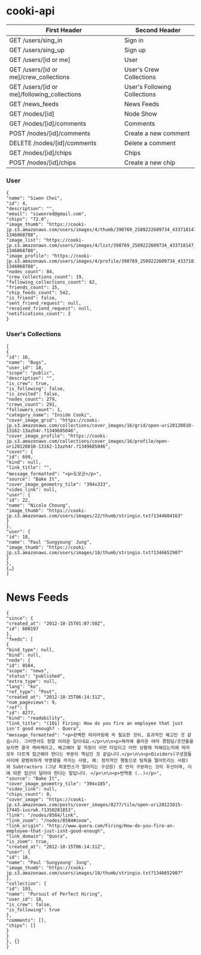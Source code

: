 cooki-api
=========

First Header                                    | Second Header 
----------------------------------------------- | ------------- 
GET /users/sing_in                              | Sign in  
GET /users/sing_up                              | Sign up
GET /users/[id or me]                           | User
GET /users/[id or me]/crew_collections          | User's Crew Collections
GET /users/[id or me]/following_collections     | User's Following Collections
GET /news_feeds                                 | News Feeds
GET /nodes/[id]                                 | Node Show
GET /nodes/[id]/comments                        | Comments
POST /nodes/[id]/comments                       | Create a new comment
DELETE /nodes/[id]/comments                     | Delete a comment
GET /nodes/[id]/chips                           | Chips
POST /nodes/[id]/chips                          | Create a new chip


### User

```
{
"name": "Siwon Choi",
"id": 4,
"description": "",
"email": "siwonred@gmail.com",
"chips": "72.0",
"image_thumb": "https://cooki-jp.s3.amazonaws.com/users/images/4/thumb/398769_2589222609734_433718147_n.jpeg?1346068708",
"image_list": "https://cooki-jp.s3.amazonaws.com/users/images/4/list/398769_2589222609734_433718147_n.jpeg?1346068708",
"image_profile": "https://cooki-jp.s3.amazonaws.com/users/images/4/profile/398769_2589222609734_433718147_n.jpeg?1346068708",
"nodes_count": 84,
"crew_collections_count": 19,
"following_collections_count": 62,
"friends_count": 15,
"chip_feeds_count": 542,
"is_friend": false,
"sent_friend_request": null,
"received_friend_request": null,
"notifications_count": 2
}
```


### User's Collections

```
[
{
"id": 16,
"name": "Bugs",
"user_id": 18,
"scope": "public",
"description": "",
"is_crew": true,
"is_following": false,
"is_invited": false,
"nodes_count": 279,
"crews_count": 291,
"followers_count": 1,
"category_name": "Inside Cooki",
"cover_image_grid": "https://cooki-jp.s3.amazonaws.com/collections/cover_images/16/grid/open-uri20120810-13162-13azh4r.?1349685046",
"cover_image_profile": "https://cooki-jp.s3.amazonaws.com/collections/cover_images/16/profile/open-uri20120810-13162-13azh4r.?1349685046",
"cover": {
"id": 699,
"kind": null,
"link_title": "",
"message_formatted": "<p>도모군</p>",
"source": "Bake It",
"cover_image_geometry_tile": "394x333",
"video_link": null,
"user": {
"id": 22,
"name": "Nicole Choung",
"image_thumb": "https://cooki-jp.s3.amazonaws.com/users/images/22/thumb/stringio.txt?1344604163"
}
},
"user": {
"id": 18,
"name": "Paul 'Sungyoung' Jung",
"image_thumb": "https://cooki-jp.s3.amazonaws.com/users/images/18/thumb/stringio.txt?1346652907"
}
},
{…}
]
``` 

# News Feeds
```
{
"since": {
"created_at": "2012-10-15T01:07:50Z",
"id": 600197
},
"feeds": [
{
"bind_type": null,
"bind": null,
"node": {
"id": 8584,
"scope": "news",
"status": "published",
"extra_type": null,
"lang": "ko",
"ref_type": "Post",
"created_at": "2012-10-15T06:14:31Z",
"num_pageviews": 9,
"ref": {
"id": 8277,
"kind": "readability",
"link_title": "(101) Firing: How do you fire an employee that just isn't good enough? - Quora",
"message_formatted": "<p>완벽한 하이어링에 꼭 필요한 것이, 효과적인 해고인 것 같습니다. 그러면서도 정말 어려운 일이네요.</p>\n\n<p>쿼라에 올라온 여러 경험담/조언들을 보자면 결국 케바케이고, 해고해야 할 직원이 어떤 타입이고 어떤 상황에 처해있는지에 따라 모두 다르게 접근해야 한다는 부분이 핵심인 것 같습니다.</p>\n\n<p>Dividers(구성원들 사이에 광범위하게 악영향을 끼치는 사람, 예: 정치적인 행동으로 팀웍을 떨어트리는 사람) 와 Subtractors (그냥 퍼포먼스가 떨어지는 구성원) 로 먼저 구분하는 것이 우선이며, 이에 따른 접근이 달라야 한다는 말입니다. </p>\n\n<p>번역중 (..)</p>",
"source": "Bake It",
"cover_image_geometry_tile": "394x185",
"video_link": null,
"chips_count": 0,
"cover_image": "https://cooki-jp.s3.amazonaws.com/posts/cover_images/8277/tile/open-uri20121015-17445-iusrwk.?1350281853",
"link": "/nodes/8584/link",
"link_zoom": "/nodes/8584#zoom",
"link_origin": "http://www.quora.com/Firing/How-do-you-fire-an-employee-that-just-isnt-good-enough",
"link_domain": "Quora",
"is_zoom": true,
"created_at": "2012-10-15T06:14:31Z",
"user": {
"id": 18,
"name": "Paul 'Sungyoung' Jung",
"image_thumb": "https://cooki-jp.s3.amazonaws.com/users/images/18/thumb/stringio.txt?1346652907"
},
"collection": {
"id": 193,
"name": "Pursuit of Perfect Hiring",
"user_id": 18,
"is_crew": false,
"is_following": true
},
"comments": [],
"chips": []
}
}
}, {}
}
```